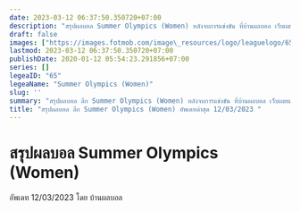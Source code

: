 ```yaml
---
date: 2023-03-12 06:37:50.350720+07:00
description: "สรุปผลบอล Summer Olympics (Women) หลังจบการแข่งขัน ที่บ้านผลบอล เว็บเผยแพร่ข้อมูลการแข่งขันฟุตบอลที่เชื่อถือได้ และ อัพเดทไวที่สุด"
draft: false
images: ["https://images.fotmob.com/image\_resources/logo/leaguelogo/65.png"]
lastmod: 2023-03-12 06:37:50.350720+07:00
publishDate: 2020-01-12 05:54:23.291856+07:00
series: []
legeaID: "65"
legeaName: "Summer Olympics (Women)"
slug: ''
summary: "สรุปผลบอล ลีก Summer Olympics (Women) หลังจบการแข่งขัน ที่บ้านผลบอล เว็บเผยแพร่ข้อมูลการแข่งขันฟุตบอลที่เชื่อถือได้ และ อัพเดทไวที่สุด"
title: "สรุปผลบอล ลีก Summer Olympics (Women) อัพเดทล่าสุด 12/03/2023 "
---
```


# สรุปผลบอล Summer Olympics (Women)
อัพเดท 12/03/2023 โดย บ้านผลบอล

